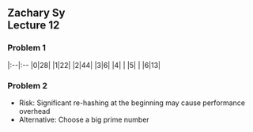 ## Zachary Sy<br>Lecture 12

### Problem 1

|:--|:--
|0|28|
|1|22|
|2|44|
|3|6|
|4| |
|5| |
|6|13|

### Problem 2
* Risk: Significant re-hashing at the beginning may cause performance overhead
* Alternative: Choose a big prime number
